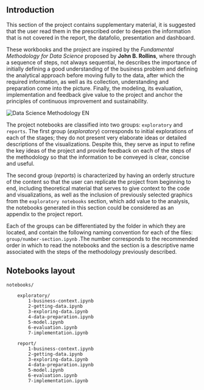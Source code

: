
## Introduction

This section of the project contains supplementary material, it is suggested that the user read them in the prescribed order to deepen 
the information that is not covered in the report, the datafolio, presentation and dashboard. 

These workbooks and the project are inspired by the *Fundamental Methodology for Data Science* proposed by **John B. Rollins**, where through 
a sequence of steps, not always sequential, he describes the importance of initially defining a good understanding of the business problem 
and defining the analytical approach before moving fully to the data, after which the required information, as well as its collection, 
understanding and preparation come into the picture. Finally, the modeling, its evaluation, implementation and feedback give value to the 
project and anchor the principles of continuous improvement and sustainability.

![Data Science Methodology EN](https://miro.medium.com/max/623/1*nlMfVD6k_s9xWN0QACLUPQ.png)

The project notebooks are classified into two groups: `exploratory` and `reports`. The first group (*exploratory*) corresponds to initial 
explorations of each of the stages; they do not present very elaborate ideas or detailed descriptions of the visualizations. Despite this, 
they serve as input to refine the key ideas of the project and provide feedback on each of the steps of the methodology so that the information 
to be conveyed is clear, concise and useful.  

The second group (*reports*) is characterized by having an orderly structure of the content so that the user can replicate the project from beginning 
to end, including theoretical material that serves to give context to the code and visualizations, as well as the inclusion of previously selected 
graphics from the `exploratory notebooks` section, which add value to the analysis, the notebooks generated in this section could be considered as an 
appendix to the project report. 

Each of the groups can be differentiated by the folder in which they are located, and contain the following naming convention for each of the files: 
`group/number-section.ipynb` .The number corresponds to the recommended order in which to read the notebooks and the section is a descriptive name associated 
with the steps of the methodology previously described. 

## Notebooks layout

    notebooks/

		exploratory/
			1-business-context.ipynb  
			2-getting-data.ipynb      
			3-exploring-data.ipynb    
			4-data-preparation.ipynb  
			5-model.ipynb             
			6-evaluation.ipynb        
			7-implementation.ipynb    

		report/
			1-business-context.ipynb  
			2-getting-data.ipynb      
			3-exploring-data.ipynb    
			4-data-preparation.ipynb  
			5-model.ipynb             
			6-evaluation.ipynb        
			7-implementation.ipynb    